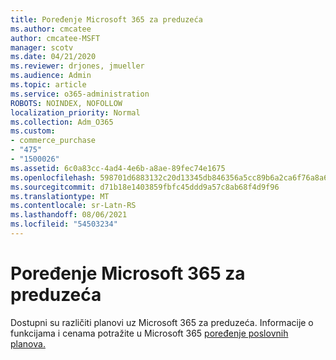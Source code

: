 ```yaml
---
title: Poređenje Microsoft 365 za preduzeća
ms.author: cmcatee
author: cmcatee-MSFT
manager: scotv
ms.date: 04/21/2020
ms.reviewer: drjones, jmueller
ms.audience: Admin
ms.topic: article
ms.service: o365-administration
ROBOTS: NOINDEX, NOFOLLOW
localization_priority: Normal
ms.collection: Adm_O365
ms.custom:
- commerce_purchase
- "475"
- "1500026"
ms.assetid: 6c0a83cc-4ad4-4e6b-a8ae-89fec74e1675
ms.openlocfilehash: 598701d6883132c20d13345db846356a5cc89b6a2ca6f76a8a6a05c57e494f8b
ms.sourcegitcommit: d71b18e1403859fbfc45ddd9a57c8ab68f4d9f96
ms.translationtype: MT
ms.contentlocale: sr-Latn-RS
ms.lasthandoff: 08/06/2021
ms.locfileid: "54503234"
---
```

# <a name="compare-microsoft-365-for-business"></a>Poređenje Microsoft 365 za preduzeća

Dostupni su različiti planovi uz Microsoft 365 za preduzeća. Informacije o funkcijama i cenama potražite u Microsoft 365 [poređenje poslovnih planova.](https://www.microsoft.com/microsoft-365/business/compare-all-microsoft-365-business-products)  